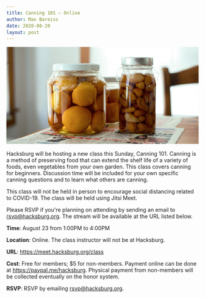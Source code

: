 ```yaml
---
title: Canning 101 — Online
author: Max Bareiss
date: 2020-08-20
layout: post
---
```


![Canning](https://github.com/Hacksburg/hacksburg.github.io/raw/master/images/canning.jpg)

Hacksburg will be hosting a new class this Sunday, Canning 101. Canning is a method of preserving food that can extend the shelf life of a variety of foods, even vegetables from your own garden. This class covers canning for beginners. Discussion time will be included for your own specific canning questions and to learn what others are canning.

This class will not be held in person to encourage social distancing related to COVID-19. The class will be held using Jitsi Meet.

Please RSVP if you're planning on attending by sending an email to [rsvp@hacksburg.org](mailto:rsvp@hacksburg.org). The stream will be available at the URL listed below.

**Time**: August 23 from 1:00PM to 4:00PM

**Location**: Online. The class instructor will not be at Hacksburg.

**URL**: <https://meet.hacksburg.org/class>

**Cost**: Free for members; $5 for non-members. Payment online can be done at <https://paypal.me/hacksburg>. Physical payment from non-members will be collected eventually on the honor system.

**RSVP**: RSVP by emailing [rsvp@hacksburg.org](mailto:rsvp@hacksburg.org).
